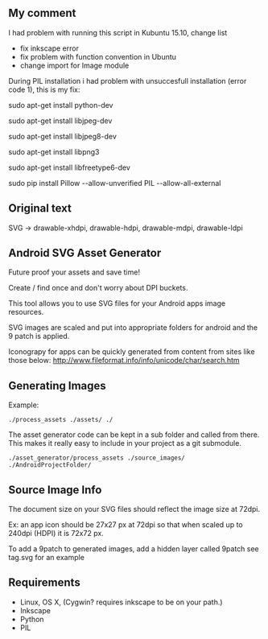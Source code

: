 My comment
---------------------------------------
I had problem with running this script in Kubuntu 15.10, change list
- fix inkscape error 
- fix problem with function convention in Ubuntu
- change import for Image module


During PIL installation i had problem with unsuccesfull installation (error code 1), this is my fix: 

sudo apt-get install python-dev 

sudo apt-get install libjpeg-dev

sudo apt-get install libjpeg8-dev

sudo apt-get install libpng3 

sudo apt-get install libfreetype6-dev

sudo pip install Pillow  --allow-unverified PIL --allow-all-external


Original text
---------------------------------------
SVG -> drawable-xhdpi, drawable-hdpi, drawable-mdpi, drawable-ldpi

Android SVG Asset Generator
----
Future proof your assets and save time! 

Create / find once and don't worry about DPI buckets.

This tool allows you to use SVG files for your Android apps image resources. 

SVG images are scaled and put into appropriate folders for android and the 9 patch is applied.

Iconograpy for apps can be quickly generated from content from sites like those below:
http://www.fileformat.info/info/unicode/char/search.htm

Generating Images
----
Example:

	./process_assets ./assets/ ./
	
The asset generator code can be kept in a sub folder and called from there. This makes it really easy to include in your project as a git submodule.

	./asset_generator/process_assets ./source_images/ ./AndroidProjectFolder/

Source Image Info
----
The document size on your SVG files should reflect the image size at 72dpi.

Ex: an app icon should be 27x27 px at 72dpi so that when scaled up to 240dpi (HDPI) it is 72x72 px.

To add a 9patch to generated images, add a hidden layer called 9patch see tag.svg for an example

Requirements
----
* Linux, OS X, (Cygwin? requires inkscape to be on your path.)
* Inkscape
* Python
* PIL

